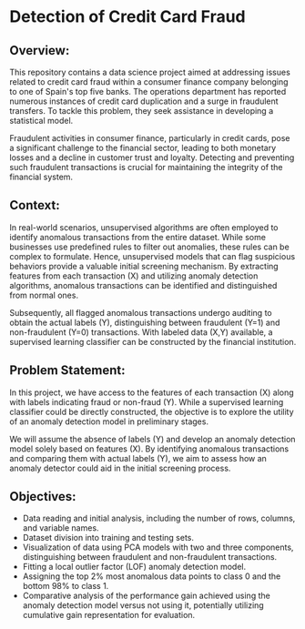 #  Detection of Credit Card Fraud

## Overview:
This repository contains a data science project aimed at addressing issues related to credit card fraud within a consumer finance company belonging to one of Spain's top five banks. The operations department has reported numerous instances of credit card duplication and a surge in fraudulent transfers. To tackle this problem, they seek assistance in developing a statistical model.

Fraudulent activities in consumer finance, particularly in credit cards, pose a significant challenge to the financial sector, leading to both monetary losses and a decline in customer trust and loyalty. Detecting and preventing such fraudulent transactions is crucial for maintaining the integrity of the financial system.

## Context:
In real-world scenarios, unsupervised algorithms are often employed to identify anomalous transactions from the entire dataset. While some businesses use predefined rules to filter out anomalies, these rules can be complex to formulate. Hence, unsupervised models that can flag suspicious behaviors provide a valuable initial screening mechanism. By extracting features from each transaction (X) and utilizing anomaly detection algorithms, anomalous transactions can be identified and distinguished from normal ones.

Subsequently, all flagged anomalous transactions undergo auditing to obtain the actual labels (Y), distinguishing between fraudulent (Y=1) and non-fraudulent (Y=0) transactions. With labeled data (X,Y) available, a supervised learning classifier can be constructed by the financial institution.

## Problem Statement:
In this project, we have access to the features of each transaction (X) along with labels indicating fraud or non-fraud (Y). While a supervised learning classifier could be directly constructed, the objective is to explore the utility of an anomaly detection model in preliminary stages.

We will assume the absence of labels (Y) and develop an anomaly detection model solely based on features (X). By identifying anomalous transactions and comparing them with actual labels (Y), we aim to assess how an anomaly detector could aid in the initial screening process.

## Objectives:
* Data reading and initial analysis, including the number of rows, columns, and variable names.
* Dataset division into training and testing sets.
* Visualization of data using PCA models with two and three components, distinguishing between fraudulent and non-fraudulent transactions.
* Fitting a local outlier factor (LOF) anomaly detection model.
* Assigning the top 2% most anomalous data points to class 0 and the bottom 98% to class 1.
* Comparative analysis of the performance gain achieved using the anomaly detection model versus not using it, potentially utilizing cumulative gain representation for evaluation.
